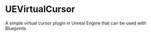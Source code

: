 # UEVirtualCursor
A simple virtual cursor plugin in Unreal Engine that can be used with Blueprints.
